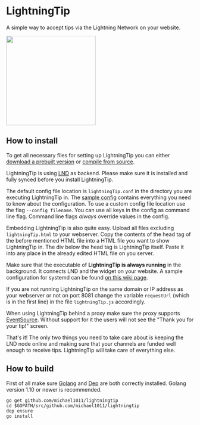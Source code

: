 # LightningTip
A simple way to accept tips via the Lightning Network on your website.

<img src="https://i.imgur.com/tTQnnoJ.gif" width="240">

## How to install
To get all necessary files for setting up LightningTip you can either [download a prebuilt version](https://github.com/michael1011/lightningtip/releases) or [compile from source](#how-to-install).


LightningTip is using [LND](https://github.com/lightningnetwork/lnd) as backend. Please make sure it is installed and fully synced before you install LightningTip.


The default config file location is `lightningTip.conf` in the directory you are executing LightningTip in. The [sample config](https://github.com/michael1011/lightningtip/blob/master/sample-lightningTip.conf) contains everything you need to know about the configuration. To use a custom config file location use the flag `--config filename`. You can use all keys in the config as command line flag. Command line flags *always* override values in the config.


Embedding LightningTip is also quite easy. Upload all files excluding `lightningTip.html` to your webserver. Copy the contents of the head tag of the before mentioned HTML file into a HTML file you want to show LightningTip in. The div below the head tag is LightningTip itself. Paste it into any place in the already edited HTML file on you server.


Make sure that the executable of **LightningTip is always running** in the background. It connects LND and the widget on your website. A sample configuration for systemd can be found [on this wiki page](https://github.com/michael1011/lightningtip/wiki/Running-LightningTip-with-systemd).


If you are not running LightningTip on the same domain or IP address as your webserver or not on port 8081 change the variable `requestUrl` (which is in the first line) in the file `lightningTip.js` accordingly.


When using LightningTip behind a proxy make sure the proxy supports [EventSource](https://developer.mozilla.org/en-US/docs/Web/API/EventSource). Without support for it the users will not see the "Thank you for your tip!" screen.


That's it! The only two things you need to take care about is keeping the LND node online and making sure that your channels are funded well enough to receive tips. LightningTip will take care of everything else.

## How to build
First of all make sure [Golang](https://golang.org/) and [Dep](https://github.com/golang/dep) are both correctly installed. Golang version 1.10 or newer is recommended.

```
go get github.com/michael1011/lightningtip
cd $GOPATH/src/github.com/michael1011/lightningtip
dep ensure
go install
```
